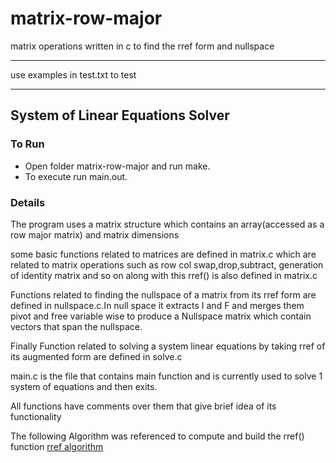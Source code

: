 # matrix-row-major

matrix operations written in c to find the rref form and  nullspace
____
use examples in test.txt to test

____

## System of Linear Equations Solver

### To Run

- Open folder matrix-row-major and run make.
- To execute run main.out.

### Details

The program uses a matrix structure which contains an array(accessed as a row major matrix) and matrix dimensions

some basic functions related to matrices are defined in matrix.c which are related to matrix operations such as row col swap,drop,subtract, generation of identity matrix and so on along with this rref() is also defined in matrix.c

Functions related to finding the nullspace of a matrix from its rref form are defined in nullspace.c.In null space it extracts I and F and merges them pivot and free variable wise to produce a Nullspace matrix which contain vectors that span the nullspace.

Finally Function related to solving a system linear equations by taking rref of its augmented form are defined in solve.c

main.c is the file that contains main function and is currently used to solve 1 system of equations and then exits.

All functions have comments over them that give brief idea of its functionality

The following Algorithm was referenced to compute and build the rref() function
[rref algorithm](https://www.math.purdue.edu/~shao92/documents/Algorithm%20REF.pdf)
